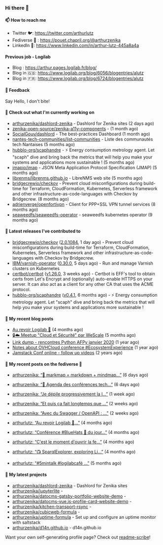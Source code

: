 ### Hi there 👋

#### 📫 How to reach me

- Twitter 🐦: https://twitter.com/arthurlutz
- Fediverse 🐘 : https://pouet.chapril.org/@arthurzenika
- LinkedIn 👔:  https://www.linkedin.com/in/arthur-lutz-445a8a4a

#### Previous job - Logilab

- Blog : https://arthur.pages.logilab.fr/blog/
- Blog in 🇬🇧: https://www.logilab.org/blog/6056/blogentries/alutz
- Blog in 🇫🇷: https://www.logilab.org/blog/6724/blogentries/alutz

#### 💬 Feedback

Say Hello, I don't bite!

#### 👷 Check out what I'm currently working on

- [arthurzenika/dashlord-zenika](https://github.com/arthurzenika/dashlord-zenika) - Dashlord for Zenika sites (2 days ago)
- [zenika-open-source/zenika-a11y-components](https://github.com/zenika-open-source/zenika-a11y-components) -  (1 month ago)
- [SocialGouv/dashlord](https://github.com/SocialGouv/dashlord) - The best-practices Dashboard (1 month ago)
- [nantes-tech-communities/list-communities](https://github.com/nantes-tech-communities/list-communities) - Liste des communautés tech Nantaises (5 months ago)
- [hubblo-org/scaphandre](https://github.com/hubblo-org/scaphandre) - ⚡ Energy consumption metrology agent. Let &#34;scaph&#34; dive and bring back the metrics that will help you make your systems and applications more sustainable ! (5 months ago)
- [jmapio/jmap](https://github.com/jmapio/jmap) - JSON Meta Application Protocol Specification (JMAP) (5 months ago)
- [librenms/librenms.github.io](https://github.com/librenms/librenms.github.io) - LibreNMS web site (5 months ago)
- [bridgecrewio/checkov](https://github.com/bridgecrewio/checkov) - Prevent cloud misconfigurations during build-time for Terraform, CloudFormation, Kubernetes, Serverless framework and other infrastructure-as-code-languages with Checkov by Bridgecrew. (8 months ago)
- [adrienverge/openfortivpn](https://github.com/adrienverge/openfortivpn) - Client for PPP&#43;SSL VPN tunnel services (8 months ago)
- [seaweedfs/seaweedfs-operator](https://github.com/seaweedfs/seaweedfs-operator) - seaweedfs kubernetes operator (9 months ago)


#### 🔭 Latest releases I've contributed to

- [bridgecrewio/checkov](https://github.com/bridgecrewio/checkov) ([2.0.1084](https://github.com/bridgecrewio/checkov/releases/tag/2.0.1084), 1 day ago) - Prevent cloud misconfigurations during build-time for Terraform, CloudFormation, Kubernetes, Serverless framework and other infrastructure-as-code-languages with Checkov by Bridgecrew.
- [IBM/varnish-operator](https://github.com/IBM/varnish-operator) ([0.30.0](https://github.com/IBM/varnish-operator/releases/tag/0.30.0), 5 days ago) - Run and manage Varnish clusters on Kubernetes
- [certbot/certbot](https://github.com/certbot/certbot) ([v1.26.0](https://github.com/certbot/certbot/releases/tag/v1.26.0), 3 weeks ago) - Certbot is EFF&#39;s tool to obtain certs from Let&#39;s Encrypt and (optionally) auto-enable HTTPS on your server.  It can also act as a client for any other CA that uses the ACME protocol.
- [hubblo-org/scaphandre](https://github.com/hubblo-org/scaphandre) ([v0.4.1](https://github.com/hubblo-org/scaphandre/releases/tag/v0.4.1), 6 months ago) - ⚡ Energy consumption metrology agent. Let &#34;scaph&#34; dive and bring back the metrics that will help you make your systems and applications more sustainable !

#### 📜 My recent blog posts 

- [Au revoir Logilab 👋](https://arthur.pages.logilab.fr/blog/au-revoir-logilab.html) (4 months ago)
- [🔒☁️ Meetup &#34;Cloud et Sécurité&#34; par WeScale](https://arthur.pages.logilab.fr/blog/meetup-cloud-et-securite-par-wescale.html) (5 months ago)
- [Link dump - rencontres Python AFPy janvier 2020](https://arthur.pages.logilab.fr/blog/link-dump-rencontres-python-afpy-janvier-2020.html) (1 year ago)
- [Notes about OVHCloud conference #EcosystemExperience](https://arthur.pages.logilab.fr/blog/notes-about-ovhcloud-conference-ecosystemexperience.html) (1 year ago)
- [Jamstack Conf online - follow up videos](https://arthur.pages.logilab.fr/blog/jamstack-conf-online-follow-up-videos.html) (2 years ago)

#### 📜 My recent posts on the fediverse 🐘

- [arthurzenika: “📝 markmap = markdown &#43; mindmap…”](https://pouet.chapril.org/@arthurzenika/108163481626080531) (6 days ago)
- [arthurzenika: “📆  Agenda des conférences tech…”](https://pouet.chapril.org/@arthurzenika/108163463627618616) (6 days ago)
- [arthurzenika: “Je dépile progressivement la l…”](https://pouet.chapril.org/@arthurzenika/108159173168304720) (1 week ago)
- [arthurzenika: “Et puis ça fait longtemps que …”](https://pouet.chapril.org/@arthurzenika/108091407465116665) (2 weeks ago)
- [arthurzenika: “Avec du Swagger / OpenAPI : …”](https://pouet.chapril.org/@arthurzenika/108091386008040929) (2 weeks ago)

- [arthurlutz: “Au revoir Logilab 👋…”](https://social.logilab.org/@arthurlutz/107456146459624403) (4 months ago)
- [arthurlutz: “Conférence #BlueHats 🧢 du jour…”](https://social.logilab.org/@arthurlutz/107422103330628035) (4 months ago)
- [arthurlutz: “C&#39;est le moment d&#39;ouvrir la fe…”](https://social.logilab.org/@arthurlutz/107417635436592654) (4 months ago)
- [arthurlutz: “📺 SparqlExplorer, exploring Li…”](https://social.logilab.org/@arthurlutz/107376849032712896) (4 months ago)
- [arthurlutz: “#5mintalk #logilabcafé  …”](https://social.logilab.org/@arthurlutz/107344136426130368) (5 months ago)

#### 🌱 My latest projects

- [arthurzenika/dashlord-zenika](https://github.com/arthurzenika/dashlord-zenika) - Dashlord for Zenika sites
- [arthurzenika/jupyterlite](https://github.com/arthurzenika/jupyterlite) - 
- [arthurzenika/datocms-gatsby-portfolio-website-demo](https://github.com/arthurzenika/datocms-gatsby-portfolio-website-demo) - 
- [arthurzenika/datocms-vue.js-profile-card-website-demo](https://github.com/arthurzenika/datocms-vue.js-profile-card-website-demo) - 
- [arthurzenika/kitchen-transport-rsync](https://github.com/arthurzenika/kitchen-transport-rsync) - 
- [arthurzenika/cubicweb-formula](https://github.com/arthurzenika/cubicweb-formula) - 
- [arthurzenika/uptime-formula](https://github.com/arthurzenika/uptime-formula) -  Set up and configure an uptime monitor with saltstack
- [arthurzenika/d14n.github.io](https://github.com/arthurzenika/d14n.github.io) - d14n.github.io



Want your own self-generating profile page? Check out [readme-scribe](https://github.com/muesli/readme-scribe)!

